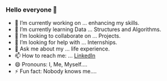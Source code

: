 ### Hello everyone 👋

- 🔭 I’m currently working on ... enhancing my skills.
- 🌱 I’m currently learning Data ... Structures and Algorithms.
- 👯 I’m looking to collaborate on ... Projects.
- 🤔 I’m looking for help with ... Internships.
- 💬 Ask me about my ... life experience.
- 📫 How to reach me: ... [LinkedIn](https://www.linkedin.com/in/alok-srivastava-9a6360208/)
- 😄 Pronouns: I, Me, Myself....
- ⚡ Fun fact: Nobody knows me....

